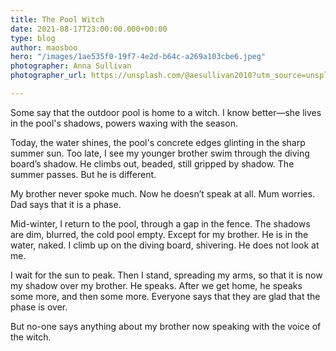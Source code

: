 ```yaml
---
title: The Pool Witch
date: 2021-08-17T23:00:00.000+00:00
type: blog
author: maosboo
hero: "/images/1ae535f0-19f7-4e2d-b64c-a269a103cbe6.jpeg"
photographer: Anna Sullivan
photographer_url: https://unsplash.com/@aesullivan2010?utm_source=unsplash&utm_medium=referral&utm_content=creditCopyText

---
```

Some say that the outdoor pool is home to a witch. I know better—she lives in the pool's shadows, powers waxing with the season.

Today, the water shines, the pool's concrete edges glinting in the sharp summer sun. Too late, I see my younger brother swim through the diving board’s shadow. He climbs out, beaded, still gripped by shadow. The summer passes. But he is different.

My brother never spoke much. Now he doesn’t speak at all. Mum worries. Dad says that it is a phase.

Mid-winter, I return to the pool, through a gap in the fence. The shadows are dim, blurred, the cold pool empty. Except for my brother. He is in the water, naked. I climb up on the diving board, shivering. He does not look at me.

I wait for the sun to peak. Then I stand, spreading my arms, so that it is now my shadow over my brother. He speaks. After we get home, he speaks some more, and then some more. Everyone says that they are glad that the phase is over.

But no-one says anything about my brother now speaking with the voice of the witch.
